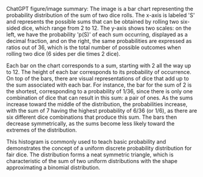 ChatGPT figure/image summary: The image is a bar chart representing the probability distribution of the sum of two dice rolls. The x-axis is labeled 'S' and represents the possible sums that can be obtained by rolling two six-sided dice, which range from 2 to 12. The y-axis shows two scales: on the left, we have the probability 'p(S)' of each sum occurring, displayed as a decimal fraction, and on the right, the same probabilities are expressed as ratios out of 36, which is the total number of possible outcomes when rolling two dice (6 sides per die times 2 dice).

Each bar on the chart corresponds to a sum, starting with 2 all the way up to 12. The height of each bar corresponds to its probability of occurrence. On top of the bars, there are visual representations of dice that add up to the sum associated with each bar. For instance, the bar for the sum of 2 is the shortest, corresponding to a probability of 1/36, since there is only one combination of dice that can result in this sum: a pair of ones. As the sums increase toward the middle of the distribution, the probabilities increase, with the sum of 7 having the highest probability of 6/36 (or 1/6), as there are six different dice combinations that produce this sum. The bars then decrease symmetrically, as the sums become less likely toward the extremes of the distribution.

This histogram is commonly used to teach basic probability and demonstrates the concept of a uniform discrete probability distribution for fair dice. The distribution forms a neat symmetric triangle, which is characteristic of the sum of two uniform distributions with the shape approximating a binomial distribution.